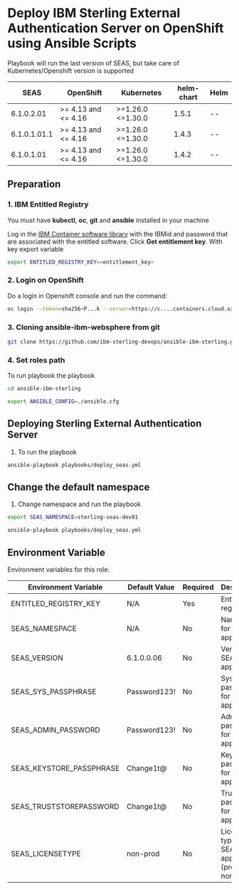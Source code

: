 # Deploy IBM Sterling External Authentication Server on OpenShift using Ansible Scripts

Playbook will run the last version of SEAS, but take care of Kubernetes/Openshift version is supported

| SEAS                      | OpenShift           | Kubernetes          | helm-chart | Helm      |
|---------------------------|---------------------|---------------------|------------|-----------|
| 6.1.0.2.01                | >= 4.13 and <= 4.16 | >=1.26.0 <=1.30.0   | 1.5.1      | --        |
| 6.1.0.1.01.1              | >= 4.13 and <= 4.16 | >=1.26.0 <=1.30.0   | 1.4.3      | --        |
| 6.1.0.1.01                | >= 4.13 and <= 4.16 | >=1.26.0 <=1.30.0   | 1.4.2      | --        |


## Preparation

### 1. IBM Entitled Registry

You must have **kubectl**, **oc**, **git** and **ansible** installed in your machine

Log in the [IBM Container software library](https://myibm.ibm.com/products-services/containerlibrary) with the IBMid and password that are associated with the entitled software. Click **Get entitlement key**. With key export variable

```bash 
export ENTITLED_REGISTRY_KEY=<entitlement_key>
```

### 2. Login on OpenShift

Do a login in Openshift console and run the command:

```bash 
oc login --token=sha256~P...k --server=https://c....containers.cloud.xxx.com:31234
```

### 3. Cloning ansible-ibm-websphere from git

```bash 
git clone https://github.com/ibm-sterling-devops/ansible-ibm-sterling.git
```

### 4. Set roles path

To run playbook the playbook

```bash 
cd ansible-ibm-sterling

export ANSIBLE_CONFIG=./ansible.cfg 
```

## Deploying Sterling External Authentication Server

1) To run the playbook

```bash 
ansible-playbook playbooks/deploy_seas.yml
```

## Change the default namespace

1) Change namespace and run the playbook

```bash 
export SEAS_NAMESPACE=sterling-seas-dev01

ansible-playbook playbooks/deploy_seas.yml
```

## Environment Variable

Environment variables for this role:

| Environment Variable          | Default Value        | Required | Description                                      |
|-------------------------------|----------------------|----------|--------------------------------------------------|
| ENTITLED_REGISTRY_KEY         | N/A                  | Yes      | Entitlement registry key                         |
| SEAS_NAMESPACE                | N/A                  | No       | Namespace for SEAS application                   |
| SEAS_VERSION                  | 6.1.0.0.06           | No       | Version of SEAS application                      |
| SEAS_SYS_PASSPHRASE           | Password123!         | No       | System passphrase for SEAS application           |
| SEAS_ADMIN_PASSWORD           | Password123!         | No       | Admin password for SEAS application              |
| SEAS_KEYSTORE_PASSPHRASE      | Change1t@            | No       | Keystore passphrase for SEAS application         |
| SEAS_TRUSTSTOREPASSWORD       | Change1t@            | No       | Truststore passphrase for SEAS application       |
| SEAS_LICENSETYPE              | non-prod             | No       | License type for SEAS application (prod or non-prod) |
